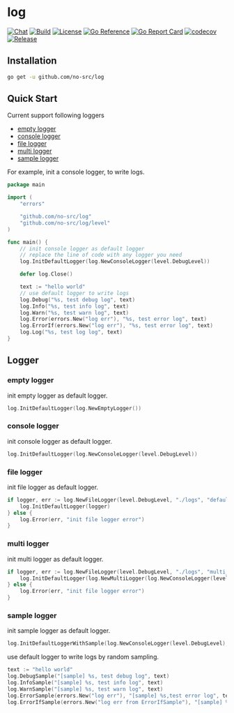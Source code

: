 # log

[![Chat](https://img.shields.io/discord/936876326722363472)](https://discord.gg/n47twC6Kcb)
[![Build](https://img.shields.io/github/workflow/status/no-src/log/Go)](https://github.com/no-src/log/actions)
[![License](https://img.shields.io/github/license/no-src/log)](https://github.com/no-src/log/blob/main/LICENSE)
[![Go Reference](https://pkg.go.dev/badge/github.com/no-src/log.svg)](https://pkg.go.dev/github.com/no-src/log)
[![Go Report Card](https://goreportcard.com/badge/github.com/no-src/log)](https://goreportcard.com/report/github.com/no-src/log)
[![codecov](https://codecov.io/gh/no-src/log/branch/main/graph/badge.svg?token=8Q20UR86EW)](https://codecov.io/gh/no-src/log)
[![Release](https://img.shields.io/github/v/release/no-src/log)](https://github.com/no-src/log/releases)

## Installation

```bash
go get -u github.com/no-src/log
```

## Quick Start

Current support following loggers

- [empty logger](#empty-logger)
- [console logger](#console-logger)
- [file logger](#file-logger)
- [multi logger](#multi-logger)
- [sample logger](#sample-logger)

For example, init a console logger, to write logs.

```go
package main

import (
	"errors"

	"github.com/no-src/log"
	"github.com/no-src/log/level"
)

func main() {
	// init console logger as default logger
	// replace the line of code with any logger you need
	log.InitDefaultLogger(log.NewConsoleLogger(level.DebugLevel))

	defer log.Close()

	text := "hello world"
	// use default logger to write logs
	log.Debug("%s, test debug log", text)
	log.Info("%s, test info log", text)
	log.Warn("%s, test warn log", text)
	log.Error(errors.New("log err"), "%s, test error log", text)
	log.ErrorIf(errors.New("log err"), "%s, test error log", text)
	log.Log("%s, test log log", text)
}
```

## Logger

### empty logger

init empty logger as default logger.

```go
log.InitDefaultLogger(log.NewEmptyLogger())
```

### console logger

init console logger as default logger.

```go
log.InitDefaultLogger(log.NewConsoleLogger(level.DebugLevel))
```

### file logger

init file logger as default logger.

```go
if logger, err := log.NewFileLogger(level.DebugLevel, "./logs", "default_"); err == nil {
    log.InitDefaultLogger(logger)
} else {
    log.Error(err, "init file logger error")
}
```

### multi logger

init multi logger as default logger.

```go
if logger, err := log.NewFileLogger(level.DebugLevel, "./logs", "multi_"); err == nil {
    log.InitDefaultLogger(log.NewMultiLogger(log.NewConsoleLogger(level.DebugLevel), logger))
} else {
    log.Error(err, "init file logger error")
}
```

### sample logger

init sample logger as default logger.

```go
log.InitDefaultLoggerWithSample(log.NewConsoleLogger(level.DebugLevel), 0.6)
```

use default logger to write logs by random sampling.

```go
text := "hello world"
log.DebugSample("[sample] %s, test debug log", text)
log.InfoSample("[sample] %s, test info log", text)
log.WarnSample("[sample] %s, test warn log", text)
log.ErrorSample(errors.New("log err"), "[sample] %s,test error log", text)
log.ErrorIfSample(errors.New("log err from ErrorIfSample"), "[sample] %s, test error log", text)
```